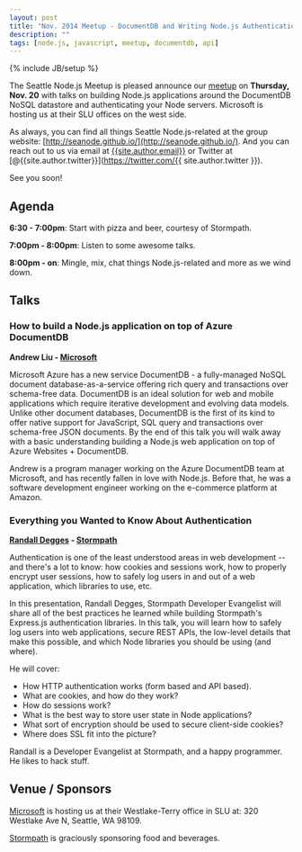 ```yaml
---
layout: post
title: "Nov. 2014 Meetup - DocumentDB and Writing Node.js Authentication"
description: ""
tags: [node.js, javascript, meetup, documentdb, api]
---
```

{% include JB/setup %}

The Seattle Node.js Meetup is pleased announce our
[meetup](http://www.meetup.com/Seattle-Node-js/events/210808762/)
on **Thursday, Nov. 20** with talks on building Node.js applications around
the DocumentDB NoSQL datastore and authenticating your Node servers. Microsoft
is hosting us at their SLU offices on the west side.

As always, you can find all things Seattle Node.js-related at the group website:
[http://seanode.github.io/](http://seanode.github.io/). And you can reach out to
us via email at [{{site.author.email}}](mailto:{{site.author.email}}) or Twitter
at [@{{site.author.twitter}}](https://twitter.com/{{ site.author.twitter }}).

See you soon!

## Agenda

**6:30 - 7:00pm**: Start with pizza and beer, courtesy of Stormpath.

**7:00pm - 8:00pm**: Listen to some awesome talks.

**8:00pm - on**: Mingle, mix, chat things Node.js-related and more as we wind
down.

<!-- more start -->

## Talks

### How to build a Node.js application on top of Azure DocumentDB

**Andrew Liu - [Microsoft](http://www.microsoft.com/)**

Microsoft Azure has a new service DocumentDB - a fully-managed NoSQL document
database-as-a-service offering rich query and transactions over schema-free
data. DocumentDB is an ideal solution for web and mobile applications which
require iterative development and evolving data models.  Unlike other document
databases, DocumentDB is the first of its kind to offer native support for
JavaScript, SQL query and transactions over schema-free JSON documents. By the
end of this talk you will walk away with a basic understanding building a Node.js
web application on top of Azure Websites + DocumentDB.

Andrew is a program manager working on the Azure DocumentDB team at Microsoft,
and has recently fallen in love with Node.js. Before that, he was a software
development engineer working on the e-commerce platform at Amazon.

### Everything you Wanted to Know About Authentication

**[Randall Degges](https://twitter.com/rdegges) - [Stormpath](https://stormpath.com/)**

Authentication is one of the least understood areas in web development -- and
there's a lot to know: how cookies and sessions work, how to properly encrypt
user sessions, how to safely log users in and out of a web application, which
libraries to use, etc.

In this presentation, Randall Degges, Stormpath Developer Evangelist will share
all of the best practices he learned while building Stormpath's Express.js
authentication libraries. In this talk, you will learn how to safely log users
into web applications, secure REST APIs, the low-level details that make this
possible, and which Node libraries you should be using (and where).

He will cover:

* How HTTP authentication works (form based and API based).
* What are cookies, and how do they work?
* How do sessions work?
* What is the best way to store user state in Node applications?
* What sort of encryption should be used to secure client-side cookies?
* Where does SSL fit into the picture?

Randall is a Developer Evangelist at Stormpath, and a happy programmer. He likes
to hack stuff.


## Venue / Sponsors

[Microsoft](http://www.microsoft.com/) is hosting us at their Westlake-Terry
office in SLU at: 320 Westlake Ave N, Seattle, WA 98109.

[Stormpath](https://stormpath.com/) is graciously sponsoring food and beverages.

<!-- more end -->
